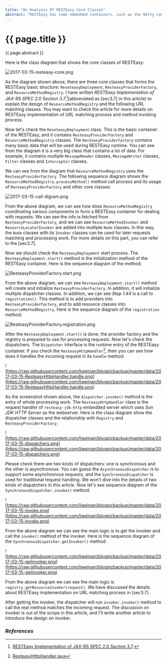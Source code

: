 ```yaml
---
title: "An Analysis Of RESTEasy Core Classes"
abstract: "RESTEasy has some embedded containers, such as the Netty container, the Sun JDK HTTP Server container, and the Undertow container. For each container, their basic requirement is to initialize the RESTEasy core classes properly so RESTEasy can provide resource classes and URL to method matching properly. In this article, I'd like to show you my researches on RESTEasy core classes."
---
```


# {{ page.title }}

{{ page.abstract }}

Here is the class diagram that shows the core classes of RESTEasy:

![2017-03-15-resteasy-core.png](https://raw.githubusercontent.com/liweinan/blogpicbackup/master/data/2017-03-15-resteasy-core.png)

As the diagram shown above, there are three core classes that forms the RESTEasy basic structure: `ReseteasyDeployment`, `ResteasyProviderFactory`, and `ResourceMethodRegistry`. I have written _RESTEasy Implementation of JAX-RS SPEC 2.0 Section 3.7._[^jaxrs-spec3_7](abbreviated as [sec3.7] in this article) to explain the design of `ResourceMethodRegistry` and the following URL matching classes. You may want to check the article for more details on RESTEasy implementation of URL matching process and method invoking process.

[^jaxrs-spec3_7]: [RESTEasy Implementation of JAX-RS SPEC 2.0 Section 3.7](http://weinan.io/2017/03/04/jaxrs-spec3_7.html).

Now let's check the `ReseteasyDeployment` class. This is the basic container of the RESTEasy, and it contains `ResteasyProviderFactory` and `ResourceMethodRegistry` classes. The `ResteasyProviderFactory` contains many basic data that will be used during RESTEasy runtime. You can see from the diagram it is a very big class that contains a lot of data. For example, it contains multiple `MessageReader` classes, `MessageWriter` classes, `Filter` classes and `Interceptor` classes.

We can see from the diagram that `ResourceMethodRegistry` uses the `ResteasyProviderFactory`. The following sequence diagram shows the `ResourceMethodRegistry.processMethod()` method call process and its usage of `ResteasyProviderFactory` and other core classes:

![2017-03-15-call-digram.png](https://raw.githubusercontent.com/liweinan/blogpicbackup/master/data/2017-03-15-call-digram.png)

From the above diagram, we can see how does `ResourceMethodRegistry` coordinating various components to form a RESTEasy container for dealing with requests. We can see the info is fetched from `ResteasyProviderFactory`, and we can see `ResourceMethodInvoker` and `ResourceLocatorInvoker` are added into multiple `Node` classes. In this way, the `Node` classes with its `Invoker` classes can be used for later requests matching and processing work. For more details on this part, you can refer to the [sec3.7].

Now we should check the `ResteasyDeployment` start process. The `ResteasyDeployment.start()` method is the initialization method of the RESTEasy container. Here is the sequence diagram of the method:

![ResteasyProviderFactory.start.png](https://raw.githubusercontent.com/liweinan/blogpicbackup/master/data/ResteasyProviderFactory.start.png)

From the above diagram, we can see `ResteasyDeployment.start()` method will create and initialize `ResteasyProviderFactory`. In addition, it will initialize multiple dispatcher classes. In addition, we can see _Step 1.44_ is a call to `registration()`. This method is to add providers into `ResteasyProviderFactory`, and to add resource classes into `ResourceMethodRegistry`. Here is the sequence diagram of the `registration` method:

![ResteasyProviderFactory.registration.png](https://raw.githubusercontent.com/liweinan/blogpicbackup/master/data/ResteasyProviderFactory.registration.png)

After the `ResteasyDeployment.start()` is done, the provider factory and the registry is prepared to use for processing requests. Now let's check the dispatchers. The `Dispatcher` interface is the runtime entry of the RESTEasy container. If you check the `ResteasyHttpHandler`[^handler], then you can see how does it handles the incoming request in its `handle` method:

[^handler]: [ResteasyHttpHandler.java](https://github.com/resteasy/Resteasy/blob/master/server-adapters/resteasy-jdk-http/src/main/java/org/jboss/resteasy/plugins/server/sun/http/ResteasyHttpHandler.java)

![https://raw.githubusercontent.com/liweinan/blogpicbackup/master/data/2017-03-15-ResteasyHttpHandler.handle.png](https://raw.githubusercontent.com/liweinan/blogpicbackup/master/data/2017-03-15-ResteasyHttpHandler.handle.png)

As the screenshot shown above, the `dispatcher.invoke()` method is the entry of whole processing work. The `ResteasyHttpHandler` class is the request handler of `resteasy-jdk-http` embedded server which uses _Sun JDK HTTP Server_ as the webserver. Here is the class diagram show the dispatcher classes and the relationship with `Registry` and `ResteasyProviderFactory`:

![https://raw.githubusercontent.com/liweinan/blogpicbackup/master/data/2017-03-15-dispatchers.png](https://raw.githubusercontent.com/liweinan/blogpicbackup/master/data/2017-03-15-dispatchers.png)

Please check there are two kinds of dispatchers: one is synchronous and the other is asynchronous. You can guess the `AsynchronousDispatcher` is to support some asynchronous requests, and the `SynchronousDispatcher` is used for traditional request handling. We won't dive into the details of two kinds of dispatchers in this article. Now let's see sequence diagram of the `SynchronousDispatcher.invoke()` method:

![https://raw.githubusercontent.com/liweinan/blogpicbackup/master/data/2017-03-15-invoke.png](https://raw.githubusercontent.com/liweinan/blogpicbackup/master/data/2017-03-15-invoke.png)

From the above diagram we can see the main logic is to get the invoker and call the `invoke()` method of the invoker. Here is the sequence diagram of the `SynchronousDispatcher.getInvoker()` method:

![https://raw.githubusercontent.com/liweinan/blogpicbackup/master/data/2017-03-15-getinvoker.png](https://raw.githubusercontent.com/liweinan/blogpicbackup/master/data/2017-03-15-getinvoker.png)

From the above diagram we can see the main logic is `registry.getResourceInvoker(request)`. We have discussed the details about RESTEasy implementation on URL matching process in [sec3.7].

After getting the invoker, the dispatcher will run `invoker.invoke()` method to call the real method matches the incoming request. The discussion on invoker is out of the scope in this article, and I'll write another article to introduce the design on invoker.

### _References_
